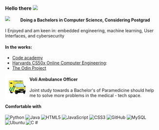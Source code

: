 <!-- Heading -->
### Hello there <img src = "https://raw.githubusercontent.com/MartinHeinz/MartinHeinz/master/wave.gif" width = 30px />

<img src="https://upload.wikimedia.org/wikipedia/en/b/bd/University_of_Waikato_logo.svg" width = 50px align="left">
<h4> Doing a Bachelors in Computer Science, Considering Postgrad </h4>
I Enjoyed and am keen in: embedded engineering, machine learning, User Interfaces, and cybersecurity

#### In the works:
* [Code academy](https://www.codecademy.com/)
* [Harvards CS50x Online Computer Engineering](https://www.edx.org/course/introduction-computer-science-harvardx-cs50x):
* [The Odin Project](https://www.theodinproject.com/paths/full-stack-ruby-on-rails)
<img src="https://github.com/RyanJManchester/RyanJManchester/blob/main/ambo.gif" width = 80px align="left">
<h4> Voli Ambulance Officer </h4>
Joint study towards a Bachelor's of Paramedicine should help me to solve more problems in the medical - tech space.
 
#### Comfortable with
![Python](https://img.shields.io/badge/-Python-black?style=flat-square&logo=Python)
![Java](https://img.shields.io/badge/-java-E34A86?style=flat-square&logo=java)
![HTML5](https://img.shields.io/badge/-HTML5-E34F26?style=flat-square&logo=html5&logoColor=white)
![JavaScript](https://img.shields.io/badge/-JavaScript-%23F7DF1C?style=flat-square&logo=javascript&logoColor=000000&labelColor=%23F7DF1C&color=%23FFCE5A)
![CSS3](https://img.shields.io/badge/-CSS3-1572B6?style=flat-square&logo=css3)
![GitHub](https://img.shields.io/badge/-GitHub-181717?style=flat-square&logo=github)
![MySQL](https://img.shields.io/badge/-MySQL-black?style=flat-square&logo=mysql)
![Ubuntu](https://img.shields.io/badge/-Ubuntu-000000?style=flat&logo=ubuntu&logoColor=#E95420)
![C #](https://img.shields.io/badge/C%23-239120?style=flat&logo=csharp&logoColor=white)
